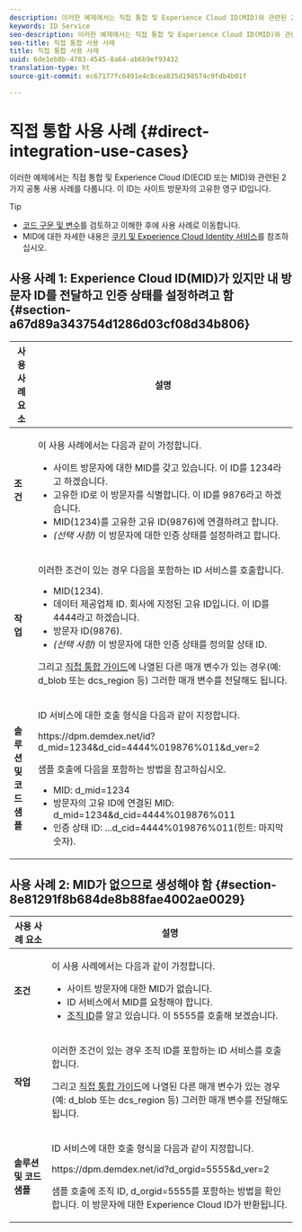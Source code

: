 ```yaml
---
description: 이러한 예제에서는 직접 통합 및 Experience Cloud ID(MID)와 관련된 2가지 공통 사용 사례를 다룹니다. MID는 사이트 방문자의 고유한 영구 ID입니다.
keywords: ID Service
seo-description: 이러한 예제에서는 직접 통합 및 Experience Cloud ID(MID)와 관련된 2가지 공통 사용 사례를 다룹니다. MID는 사이트 방문자의 고유한 영구 ID입니다.
seo-title: 직접 통합 사용 사례
title: 직접 통합 사용 사례
uuid: 6de1eb8b-4783-4545-8a64-ab6b9ef93432
translation-type: ht
source-git-commit: ec67177fc6491e4c8cea835d198574c9fdb4b01f

---
```



# 직접 통합 사용 사례 {#direct-integration-use-cases}

이러한 예제에서는 직접 통합 및 Experience Cloud ID(ECID 또는 MID)와 관련된 2가지 공통 사용 사례를 다룹니다. 이 ID는 사이트 방문자의 고유한 영구 ID입니다.

>[!TIP]
>
>* [코드 구문 및 변수](../implementation-guides/direct-integration.md#concept-4cd3206a84bb4687af0b312ae09648b9)를 검토하고 이해한 후에 사용 사례로 이동합니다.
>* MID에 대한 자세한 내용은 [쿠키 및 Experience Cloud Identity 서비스](../introduction/cookies.md)를 참조하십시오.
>



## 사용 사례 1: Experience Cloud ID(MID)가 있지만 내 방문자 ID를 전달하고 인증 상태를 설정하려고 함{#section-a67d89a343754d1286d03cf08d34b806}

<table id="table_DA8840FCB51541109FE6DF20430E8924"> 
 <thead> 
  <tr> 
   <th colname="col1" class="entry"> 사용 사례 요소 </th> 
   <th colname="col2" class="entry"> 설명 </th> 
  </tr> 
 </thead>
 <tbody> 
  <tr> 
   <td colname="col1"> <p> <b>조건</b> </p> </td> 
   <td colname="col2"> <p>이 사용 사례에서는 다음과 같이 가정합니다. </p> 
    <ul id="ul_F20231F83EE84889B78971A64E758757"> 
     <li id="li_20F3E96493724CD2BAF4B20AEE5CBF23">사이트 방문자에 대한 MID를 갖고 있습니다. 이 ID를 1234라고 하겠습니다. </li> 
     <li id="li_A358C58CC58C4FCBB7250F5ED108AA71">고유한 ID로 이 방문자를 식별합니다. 이 ID를 9876라고 하겠습니다. </li> 
     <li id="li_D93CE7182EBE4927A5C7A0BF414C03BC">MID(1234)를 고유한 고유 ID(9876)에 연결하려고 합니다. </li> 
     <li id="li_4611146E56624C2AB647733487A3F046"> <i>(선택 사항)</i> 이 방문자에 대한 인증 상태를 설정하려고 합니다. </li> 
    </ul> </td> 
  </tr> 
  <tr> 
   <td colname="col1"> <p> <b>작업</b> </p> </td> 
   <td colname="col2"> <p>이러한 조건이 있는 경우 다음을 포함하는 ID 서비스를 호출합니다. </p> 
    <ul id="ul_9ECB1A65266644E89E949C57D202D5A4"> 
     <li id="li_10A6F5A9C54D44A08F4F2E405E6019E2">MID(1234). </li> 
     <li id="li_4869572B40E54C54B88A2474DAC475A8">데이터 제공업체 ID. 회사에 지정된 고유 ID입니다. 이 ID를 4444라고 하겠습니다. </li> 
     <li id="li_05C8ED47488C4E289D84093127EC7B19">방문자 ID(9876). </li> 
     <li id="li_3D1556AD18C843828A362CC604A9F76B"> <i>(선택 사항)</i> 이 방문자에 대한 인증 상태를 정의할 상태 ID. </li> 
    </ul> <p>그리고 <a href="../implementation-guides/direct-integration.md#concept-4cd3206a84bb4687af0b312ae09648b9" format="dita" scope="local">직접 통합 가이드</a>에 나열된 다른 매개 변수가 있는 경우(예: <span class="codeph">d_blob</span> 또는 <span class="codeph">dcs_region</span> 등) 그러한 매개 변수를 전달해도 됩니다. </p> </td> 
  </tr> 
  <tr> 
   <td colname="col1"> <p> <b>솔루션 및 코드 샘플</b> </p> </td> 
   <td colname="col2"> <p>ID 서비스에 대한 호출 형식을 다음과 같이 지정합니다. </p> <p> <span class="codeph">https://dpm.demdex.net/id?d_mid=1234&amp;d_cid=4444%019876%011&amp;d_ver=2</span> </p> <p>샘플 호출에 다음을 포함하는 방법을 참고하십시오. </p> 
    <ul id="ul_0667FBFD8D3C46BDBD027F484691EC97"> 
     <li id="li_FAB1FAE703DB48D1A32EE72684028964">MID: <span class="codeph">d_mid=1234</span> </li> 
     <li id="li_C97B74FF444F4BB4B4A5CB1CBBE52249">방문자의 고유 ID에 연결된 MID: <span class="codeph">d_mid=1234&amp;d_cid=4444%019876%011</span> </li> 
     <li id="li_D428DBF765234DD78DDF152C5EE8AB69">인증 상태 ID: <span class="codeph">...d_cid=4444%019876%011</span>(힌트: 마지막 숫자). </li> 
    </ul> </td> 
  </tr> 
 </tbody> 
</table>

## 사용 사례 2: MID가 없으므로 생성해야 함 {#section-8e81291f8b684de8b88fae4002ae0029}

<table id="table_666A92693F8A413096DF6A64770C1141"> 
 <thead> 
  <tr> 
   <th colname="col1" class="entry"> 사용 사례 요소 </th> 
   <th colname="col2" class="entry"> 설명 </th> 
  </tr> 
 </thead>
 <tbody> 
  <tr> 
   <td colname="col1"> <p> <b>조건</b> </p> </td> 
   <td colname="col2"> <p>이 사용 사례에서는 다음과 같이 가정합니다. </p> 
    <ul id="ul_BF3BD821907B46A4B2EFA63146D35722"> 
     <li id="li_E658AE0671D14558B65FDD8992F25996">사이트 방문자에 대한 MID가 없습니다. </li> 
     <li id="li_28A48BB3F71C4E4297F95A2D3E10AD7B">ID 서비스에서 MID를 요청해야 합니다. </li> 
     <li id="li_E2C306B9308D41E5BFE2F23EF48F5A41"><a href="../reference/requirements.md#section-a02f537129a64ffbb690d5738d360c26" format="dita" scope="local">조직 ID</a>를 알고 있습니다. 이 5555를 호출해 보겠습니다. </li> 
    </ul> </td> 
  </tr> 
  <tr> 
   <td colname="col1"> <p> <b>작업</b> </p> </td> 
   <td colname="col2"> <p>이러한 조건이 있는 경우 조직 ID를 포함하는 ID 서비스를 호출합니다. </p> <p>그리고 <a href="../implementation-guides/direct-integration.md#concept-4cd3206a84bb4687af0b312ae09648b9" format="dita" scope="local">직접 통합 가이드</a>에 나열된 다른 매개 변수가 있는 경우(예: <span class="codeph">d_blob</span> 또는 <span class="codeph">dcs_region</span> 등) 그러한 매개 변수를 전달해도 됩니다. </p> </td> 
  </tr> 
  <tr> 
   <td colname="col1"> <p> <b>솔루션 및 코드 샘플</b> </p> </td> 
   <td colname="col2"> <p>ID 서비스에 대한 호출 형식을 다음과 같이 지정합니다. </p> <p> <span class="codeph">https://dpm.demdex.net/id?d_orgid=5555&amp;d_ver=2</span> </p> <p>샘플 호출에 조직 ID, <span class="codeph">d_orgid=5555</span>를 포함하는 방법을 확인합니다. 이 방문자에 대한 <span class="keyword">Experience Cloud</span> ID가 반환됩니다. </p> </td> 
  </tr> 
 </tbody> 
</table>


